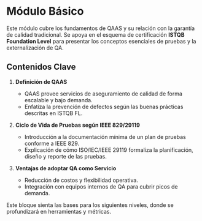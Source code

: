 # Módulo Básico

Este módulo cubre los fundamentos de QAAS y su relación con la garantía de calidad tradicional. Se apoya en el esquema de certificación **ISTQB Foundation Level** para presentar los conceptos esenciales de pruebas y la externalización de QA.

## Contenidos Clave

1. **Definición de QAAS**
   - QAAS provee servicios de aseguramiento de calidad de forma escalable y bajo demanda.
   - Enfatiza la prevención de defectos según las buenas prácticas descritas en ISTQB FL.

2. **Ciclo de Vida de Pruebas según IEEE 829/29119**
   - Introducción a la documentación mínima de un plan de pruebas conforme a IEEE 829.
   - Explicación de cómo ISO/IEC/IEEE 29119 formaliza la planificación, diseño y reporte de las pruebas.

3. **Ventajas de adoptar QA como Servicio**
   - Reducción de costos y flexibilidad operativa.
   - Integración con equipos internos de QA para cubrir picos de demanda.

Este bloque sienta las bases para los siguientes niveles, donde se profundizará en herramientas y métricas.
